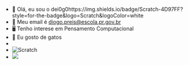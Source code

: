 - 👋 Olá, eu sou o dei0g0https://img.shields.io/badge/Scratch-4D97FF?style=for-the-badge&logo=Scratch&logoColor=white
- 📧 Meu email é diogo.preis@escola.pr.gov.br
- 🖥️ Tenho interese em Pensamento Computacional
- 💞️ Eu gosto de gatos
-  
- ![Scratch](https://img.shields.io/badge/Scratch-4D97FF?style=for-the-badge&logo=Scratch&logoColor=white)
- <img src ="https://img.shields.io/badge/JavaScript-323330?style=for-the-badge&logo=javascript&logoColor=F7DF1E">
